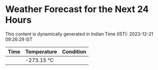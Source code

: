 # Weather Forecast for the Next 24 Hours

This content is dynamically generated in Indian Time (IST): 2023-12-21 09:26:29 IST

| Time | Temperature | Condition |
| --- | --- | --- |
|  | -273.15 °C |   |

